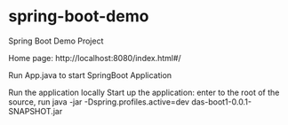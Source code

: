 # spring-boot-demo
Spring Boot Demo Project


Home page:
http://localhost:8080/index.html#/

Run App.java to start SpringBoot Application


Run the application locally
Start up the application: enter to the root of the source, run  java -jar -Dspring.profiles.active=dev das-boot1-0.0.1-SNAPSHOT.jar




